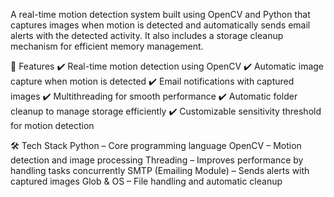 A real-time motion detection system built using OpenCV and Python that captures images when motion is detected and automatically sends email alerts with the detected activity. It also includes a storage cleanup mechanism for efficient memory management.

📌 Features
✔️ Real-time motion detection using OpenCV
✔️ Automatic image capture when motion is detected
✔️ Email notifications with captured images
✔️ Multithreading for smooth performance
✔️ Automatic folder cleanup to manage storage efficiently
✔️ Customizable sensitivity threshold for motion detection

🛠️ Tech Stack
Python – Core programming language
OpenCV – Motion detection and image processing
Threading – Improves performance by handling tasks concurrently
SMTP (Emailing Module) – Sends alerts with captured images
Glob & OS – File handling and automatic cleanup

